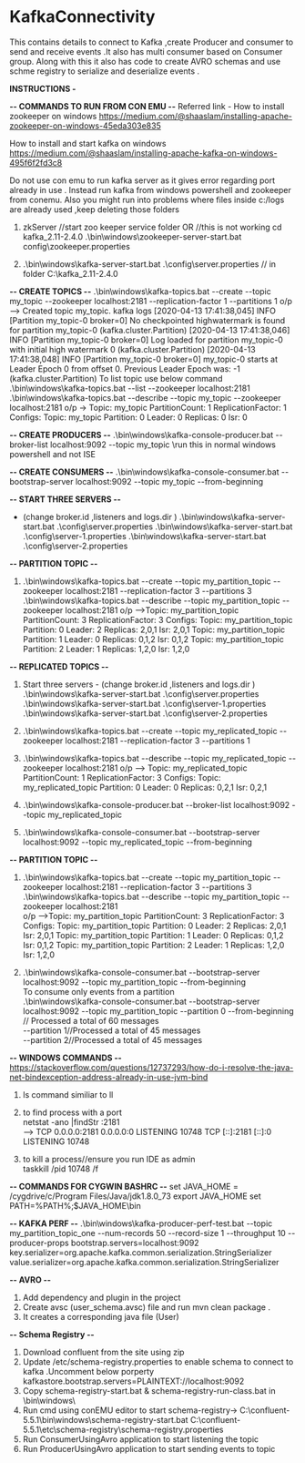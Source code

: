 # KafkaConnectivity
This contains details to connect to Kafka ,create Producer and consumer to send and receive events .It also has multi consumer based on Consumer group. Along with this it also has code to create AVRO schemas and use schme registry to serialize and deserialize events .


**INSTRUCTIONS -**

**-- COMMANDS TO RUN FROM CON EMU --**
Referred link -
How to install zookeeper on windows
https://medium.com/@shaaslam/installing-apache-zookeeper-on-windows-45eda303e835

How to install and start kafka on windows 
https://medium.com/@shaaslam/installing-apache-kafka-on-windows-495f6f2fd3c8

Do not use con emu to run kafka server as it gives error regarding port already in use .
Instead run kafka from windows powershell and zookeeper from conemu. 
Also you might run into problems where files inside c:/logs are already used ,keep deleting those folders
1) zkServer   //start zoo keeper service folder 
    OR //this is not working
    cd kafka_2.11-2.4.0
    .\bin\windows\zookeeper-server-start.bat config\zookeeper.properties   

2) .\bin\windows\kafka-server-start.bat .\config\server.properties 
// in folder C:\kafka_2.11-2.4.0

**-- CREATE TOPICS --**
    .\bin\windows\kafka-topics.bat --create --topic my_topic --zookeeper localhost:2181 --replication-factor 1 --partitions 1
o/p --> Created topic my_topic.
kafka logs
[2020-04-13 17:41:38,045] INFO [Partition my_topic-0 broker=0] No checkpointed highwatermark is found for partition my_topic-0 (kafka.cluster.Partition)
[2020-04-13 17:41:38,046] INFO [Partition my_topic-0 broker=0] Log loaded for partition my_topic-0 with initial high watermark 0 (kafka.cluster.Partition)
[2020-04-13 17:41:38,048] INFO [Partition my_topic-0 broker=0] my_topic-0 starts at Leader Epoch 0 from offset 0. Previous Leader Epoch was: -1 (kafka.cluster.Partition)
To list topic use below command 
	    .\bin\windows\kafka-topics.bat --list --zookeeper localhost:2181 
		.\bin\windows\kafka-topics.bat --describe --topic my_topic --zookeeper localhost:2181 
		o/p -> Topic: my_topic PartitionCount: 1       ReplicationFactor: 1    Configs:
               Topic: my_topic Partition: 0    Leader: 0       Replicas: 0     Isr: 0 

**-- CREATE PRODUCERS --**
 .\bin\windows\kafka-console-producer.bat --broker-list localhost:9092 --topic my_topic \\run this in normal windows powershell and not ISE
 
**-- CREATE CONSUMERS --**
 .\bin\windows\kafka-console-consumer.bat --bootstrap-server localhost:9092 --topic my_topic --from-beginning
 
**--  START THREE SERVERS --**
  - (change broker.id ,listeners and logs.dir )
  .\bin\windows\kafka-server-start.bat .\config\server.properties 
  .\bin\windows\kafka-server-start.bat .\config\server-1.properties 
  .\bin\windows\kafka-server-start.bat .\config\server-2.properties 

 **-- PARTITION TOPIC --**
 1) .\bin\windows\kafka-topics.bat --create --topic my_partition_topic --zookeeper localhost:2181 --replication-factor 3 --partitions 3
    .\bin\windows\kafka-topics.bat --describe --topic my_partition_topic --zookeeper localhost:2181 
 o/p -->Topic: my_partition_topic       PartitionCount: 3       ReplicationFactor: 3    Configs:
        Topic: my_partition_topic       Partition: 0    Leader: 2       Replicas: 2,0,1 Isr: 2,0,1
        Topic: my_partition_topic       Partition: 1    Leader: 0       Replicas: 0,1,2 Isr: 0,1,2
        Topic: my_partition_topic       Partition: 2    Leader: 1       Replicas: 1,2,0 Isr: 1,2,0
        
 **-- REPLICATED TOPICS --**
 1) Start three servers - (change broker.id ,listeners and logs.dir )
<br/>  .\bin\windows\kafka-server-start.bat .\config\server.properties 
<br/>  .\bin\windows\kafka-server-start.bat .\config\server-1.properties 
<br/>  .\bin\windows\kafka-server-start.bat .\config\server-2.properties 
  
 2) .\bin\windows\kafka-topics.bat --create --topic my_replicated_topic --zookeeper localhost:2181 --replication-factor 3 --partitions 1
 
 3) .\bin\windows\kafka-topics.bat --describe --topic my_replicated_topic --zookeeper localhost:2181 
	o/p -->  Topic: my_replicated_topic      PartitionCount: 1       ReplicationFactor: 3    Configs: Topic: my_replicated_topic      Partition: 0    Leader: 0       Replicas: 0,2,1 Isr: 0,2,1
	
4) .\bin\windows\kafka-console-producer.bat --broker-list localhost:9092 --topic my_replicated_topic

5) .\bin\windows\kafka-console-consumer.bat --bootstrap-server localhost:9092 --topic my_replicated_topic --from-beginning
 
 
 **-- PARTITION TOPIC --**
 1) .\bin\windows\kafka-topics.bat --create --topic my_partition_topic --zookeeper localhost:2181 --replication-factor 3 --partitions 3
<br/> .\bin\windows\kafka-topics.bat --describe --topic my_partition_topic --zookeeper localhost:2181 
<br/>  o/p -->Topic: my_partition_topic       PartitionCount: 3       ReplicationFactor: 3    Configs:
        Topic: my_partition_topic       Partition: 0    Leader: 2       Replicas: 2,0,1 Isr: 2,0,1
        Topic: my_partition_topic       Partition: 1    Leader: 0       Replicas: 0,1,2 Isr: 0,1,2
        Topic: my_partition_topic       Partition: 2    Leader: 1       Replicas: 1,2,0 Isr: 1,2,0
 
 2) .\bin\windows\kafka-console-consumer.bat --bootstrap-server localhost:9092 --topic my_partition_topic --from-beginning
<br/>  To consume only events from a partition
<br/>     .\bin\windows\kafka-console-consumer.bat --bootstrap-server localhost:9092 --topic my_partition_topic --partition 0 --from-beginning // Processed a total of 60 messages
<br/>  	--partition 1//Processed a total of 45 messages
<br/>  	--partition 2//Processed a total of 45 messages
 
**-- WINDOWS COMMANDS --**
   https://stackoverflow.com/questions/12737293/how-do-i-resolve-the-java-net-bindexception-address-already-in-use-jvm-bind
 1) ls command similiar to ll 
 
 2) to find process with a port
<br/>   netstat -ano |findStr :2181
<br/>  -->  TCP    0.0.0.0:2181           0.0.0.0:0              LISTENING       10748
      TCP    [::]:2181              [::]:0                 LISTENING       10748
	  
 3) to kill a process//ensure you run IDE as admin
<br/>   taskkill /pid 10748 /f 
 
 **-- COMMANDS FOR CYGWIN BASHRC --**
 set JAVA_HOME = /cygdrive/c/Program Files/Java/jdk1.8.0_73
 export JAVA_HOME
 set PATH=%PATH%;$JAVA_HOME\bin
 
 
 **-- KAFKA PERF --**
  .\bin\windows\kafka-producer-perf-test.bat --topic my_partition_topic_one --num-records 50 --record-size 1 --throughput 10 --producer-props bootstrap.servers=localhost:9092 key.serializer=org.apache.kafka.common.serialization.StringSerializer value.serializer=org.apache.kafka.common.serialization.StringSerializer
 
 **-- AVRO --**
 1) Add dependency and plugin in the project
 2) Create avsc (user_schema.avsc) file and run mvn clean package .
 3) It creates a corresponding java file (User)
 
 **-- Schema Registry --**
 1) Download confluent from the site using zip
 2) Update /etc/schema-registry.properties to enable schema to connect to kafka .Uncomment below porperty
 kafkastore.bootstrap.servers=PLAINTEXT://localhost:9092
 3) Copy schema-registry-start.bat & schema-registry-run-class.bat in \bin\windows\ 
 4) Run cmd using conEMU editor to start schema-registry->
  C:\confluent-5.5.1\bin\windows\schema-registry-start.bat C:\confluent-5.5.1\etc\schema-registry\schema-registry.properties
 5) Run ConsumerUsingAvro application to start listening the topic
 6) Run ProducerUsingAvro application to start sending events to topic 
   
